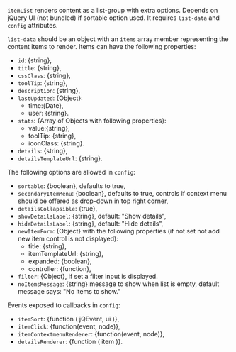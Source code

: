 `itemList` renders content as a list-group with extra options. Depends on jQuery UI (not bundled) if sortable option used.
It requires `list-data` and `config` attributes.

`list-data` should be an object with an `items` array member representing the content items to render. Items can have
the following properties:

* `id`: {string},
* `title`: {string},
* `cssClass`: {string},
* `toolTip`: {string},
* `description`: {string},
* `lastUpdated`: {Object}:
    - time:{Date},
    - user: {string}.
* `stats`: {Array of Objects with following properties}:
    - value:{string},
    - toolTip: {string},
    - iconClass: {string}.
* `details`: {string},
* `detailsTemplateUrl`: {string}.

The following options are allowed in `config`:

* `sortable`: {boolean}, defaults to true,
* `secondaryItemMenu`:  {boolean}, defaults to true, controls if context menu should be offered as drop-down in top right corner,
* `detailsCollapsible`: {true},
* `showDetailsLabel`: {string}, default: "Show details",
* `hideDetailsLabel`: {string}, default: "Hide details",
* `newItemForm`: {Object} with the following properties (if not set not add new item control is not displayed):
    - title: {string},
    - itemTemplateUrl: {string},
    - expanded: {boolean},
    - controller: {function},
* `filter`: {Object}, if set a filter input is displayed.
* `noItemsMessage`: {string} message to show when list is empty, default message says: "No items to show."

Events exposed to callbacks in `config`:

* `itemSort`: {function ( jQEvent, ui )},
* `itemClick`: {function(event, node)},
* `itemContextmenuRenderer`: {function(event, node)},
* `detailsRenderer`: {function ( item )}.